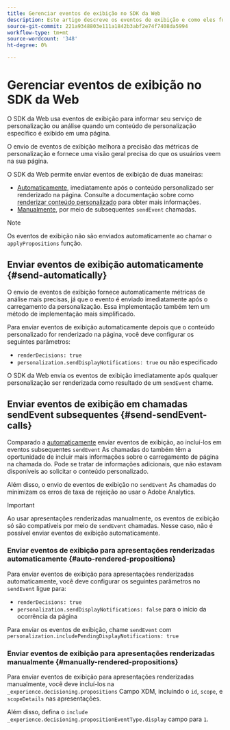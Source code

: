 ```yaml
---
title: Gerenciar eventos de exibição no SDK da Web
description: Este artigo descreve os eventos de exibição e como eles funcionam no SDK da Web.
source-git-commit: 221a9348803e111a1842b3abf2e74f7408da5994
workflow-type: tm+mt
source-wordcount: '348'
ht-degree: 0%

---
```



# Gerenciar eventos de exibição no SDK da Web

O SDK da Web usa eventos de exibição para informar seu serviço de personalização ou análise quando um conteúdo de personalização específico é exibido em uma página.

O envio de eventos de exibição melhora a precisão das métricas de personalização e fornece uma visão geral precisa do que os usuários veem na sua página.

O SDK da Web permite enviar eventos de exibição de duas maneiras:

* [Automaticamente](#send-automatically), imediatamente após o conteúdo personalizado ser renderizado na página. Consulte a documentação sobre como [renderizar conteúdo personalizado](rendering-personalization-content.md) para obter mais informações.
* [Manualmente](#send-sendEvent-calls), por meio de subsequentes `sendEvent` chamadas.

>[!NOTE]
>
>Os eventos de exibição não são enviados automaticamente ao chamar o `applyPropositions` função.

## Enviar eventos de exibição automaticamente {#send-automatically}

O envio de eventos de exibição fornece automaticamente métricas de análise mais precisas, já que o evento é enviado imediatamente após o carregamento da personalização. Essa implementação também tem um método de implementação mais simplificado.

Para enviar eventos de exibição automaticamente depois que o conteúdo personalizado for renderizado na página, você deve configurar os seguintes parâmetros:

* `renderDecisions: true`
* `personalization.sendDisplayNotifications: true` ou não especificado

O SDK da Web envia os eventos de exibição imediatamente após qualquer personalização ser renderizada como resultado de um `sendEvent` chame.

## Enviar eventos de exibição em chamadas sendEvent subsequentes {#send-sendEvent-calls}

Comparado a [automaticamente](#send-automatically) enviar eventos de exibição, ao incluí-los em eventos subsequentes `sendEvent` As chamadas do também têm a oportunidade de incluir mais informações sobre o carregamento de página na chamada do. Pode se tratar de informações adicionais, que não estavam disponíveis ao solicitar o conteúdo personalizado.

Além disso, o envio de eventos de exibição no `sendEvent` As chamadas do minimizam os erros de taxa de rejeição ao usar o Adobe Analytics.

>[!IMPORTANT]
>
>Ao usar apresentações renderizadas manualmente, os eventos de exibição só são compatíveis por meio de `sendEvent` chamadas. Nesse caso, não é possível enviar eventos de exibição automaticamente.

### Enviar eventos de exibição para apresentações renderizadas automaticamente {#auto-rendered-propositions}

Para enviar eventos de exibição para apresentações renderizadas automaticamente, você deve configurar os seguintes parâmetros no `sendEvent` ligue para:

* `renderDecisions: true`
* `personalization.sendDisplayNotifications: false` para o início da ocorrência da página

Para enviar os eventos de exibição, chame `sendEvent` com `personalization.includePendingDisplayNotifications: true`

### Enviar eventos de exibição para apresentações renderizadas manualmente {#manually-rendered-propositions}

Para enviar eventos de exibição para apresentações renderizadas manualmente, você deve incluí-los na `_experience.decisioning.propositions` Campo XDM, incluindo o `id`, `scope`, e `scopeDetails` nas apresentações.

Além disso, defina o `include _experience.decisioning.propositionEventType.display` campo para `1`.
